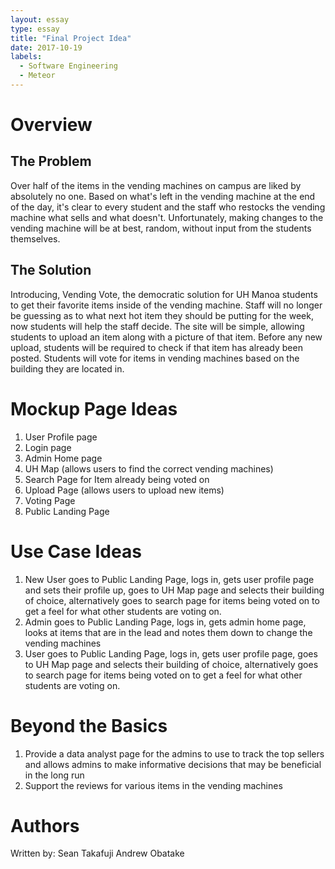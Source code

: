 ```yaml
---
layout: essay
type: essay
title: "Final Project Idea"
date: 2017-10-19
labels:
  - Software Engineering
  - Meteor
---
```

# Overview
## The Problem
Over half of the items in the vending machines on campus are liked by absolutely no one. Based on what's left in the vending machine at the end of the day, it's clear to every student and the staff who restocks the vending machine what sells and what doesn't. Unfortunately, making changes to the vending machine will be at best, random, without input from the students themselves.

## The Solution
Introducing, Vending Vote, the democratic solution for UH Manoa students to get their favorite items inside of the vending machine. Staff will no longer be guessing as to what next hot item they should be putting for the week, now students will help the staff decide. The site will be simple, allowing students to upload an item along with a picture of that item. Before any new upload, students will be required to check if that item has already been posted. Students will vote for items in vending machines based on the building they are located in.

# Mockup Page Ideas
1. User Profile page
2. Login page
3. Admin Home page
4. UH Map (allows users to find the correct vending machines)
5. Search Page for Item already being voted on
6. Upload Page (allows users to upload new items)
7. Voting Page
8. Public Landing Page

# Use Case Ideas
1. New User goes to Public Landing Page, logs in, gets user profile page and sets their profile up, goes to UH Map page and selects their building of choice, alternatively goes to search page for items being voted on to get a feel for what other students are voting on.
2. Admin goes to Public Landing Page, logs in, gets admin home page, looks at items that are in the lead and notes them down to change the vending machines
3. User goes to Public Landing Page, logs in, gets user profile page, goes to UH Map page and selects their building of choice, alternatively goes to search page for items being voted on to get a feel for what other students are voting on.

# Beyond the Basics
1. Provide a data analyst page for the admins to use to track the top sellers and allows admins to make informative decisions that may be beneficial in the long run
2. Support the reviews for various items in the vending machines

# Authors
Written by:
Sean Takafuji
Andrew Obatake
